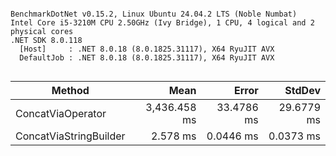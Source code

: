 ```

BenchmarkDotNet v0.15.2, Linux Ubuntu 24.04.2 LTS (Noble Numbat)
Intel Core i5-3210M CPU 2.50GHz (Ivy Bridge), 1 CPU, 4 logical and 2 physical cores
.NET SDK 8.0.118
  [Host]     : .NET 8.0.18 (8.0.1825.31117), X64 RyuJIT AVX
  DefaultJob : .NET 8.0.18 (8.0.1825.31117), X64 RyuJIT AVX


```
| Method                 | Mean         | Error      | StdDev     |
|----------------------- |-------------:|-----------:|-----------:|
| ConcatViaOperator      | 3,436.458 ms | 33.4786 ms | 29.6779 ms |
| ConcatViaStringBuilder |     2.578 ms |  0.0446 ms |  0.0373 ms |
